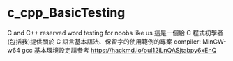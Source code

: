 # c_cpp_BasicTesting
C and C++ reserved word testing for noobs like us
這是一個給 C 程式初學者(包括我)提供關於 C 語言基本語法、保留字的使用範例的專案
compiler: MinGW-w64 gcc
基本環境設定請參考 https://hackmd.io/oul12iLnQASjtabpy6xEnQ
